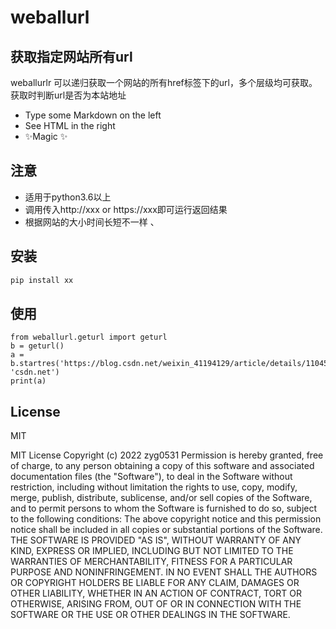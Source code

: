 # weballurl
## 获取指定网站所有url

weballurlr 可以递归获取一个网站的所有href标签下的url，多个层级均可获取。获取时判断url是否为本站地址

- Type some Markdown on the left
- See HTML in the right
- ✨Magic ✨

## 注意
- 适用于python3.6以上
- 调用传入http://xxx or https://xxx即可运行返回结果
- 根据网站的大小时间长短不一样
、

## 安装

```sh
pip install xx
```

## 使用
```
from weballurl.geturl import geturl
b = geturl()
a = b.startres('https://blog.csdn.net/weixin_41194129/article/details/110459615', 'csdn.net')
print(a)
```
## License

MIT

MIT License
Copyright (c) 2022 zyg0531
Permission is hereby granted, free of charge, to any person obtaining a copy
of this software and associated documentation files (the "Software"), to deal
in the Software without restriction, including without limitation the rights
to use, copy, modify, merge, publish, distribute, sublicense, and/or sell
copies of the Software, and to permit persons to whom the Software is
furnished to do so, subject to the following conditions:
The above copyright notice and this permission notice shall be included in all
copies or substantial portions of the Software.
THE SOFTWARE IS PROVIDED "AS IS", WITHOUT WARRANTY OF ANY KIND, EXPRESS OR
IMPLIED, INCLUDING BUT NOT LIMITED TO THE WARRANTIES OF MERCHANTABILITY,
FITNESS FOR A PARTICULAR PURPOSE AND NONINFRINGEMENT. IN NO EVENT SHALL THE
AUTHORS OR COPYRIGHT HOLDERS BE LIABLE FOR ANY CLAIM, DAMAGES OR OTHER
LIABILITY, WHETHER IN AN ACTION OF CONTRACT, TORT OR OTHERWISE, ARISING FROM,
OUT OF OR IN CONNECTION WITH THE SOFTWARE OR THE USE OR OTHER DEALINGS IN THE
SOFTWARE.
